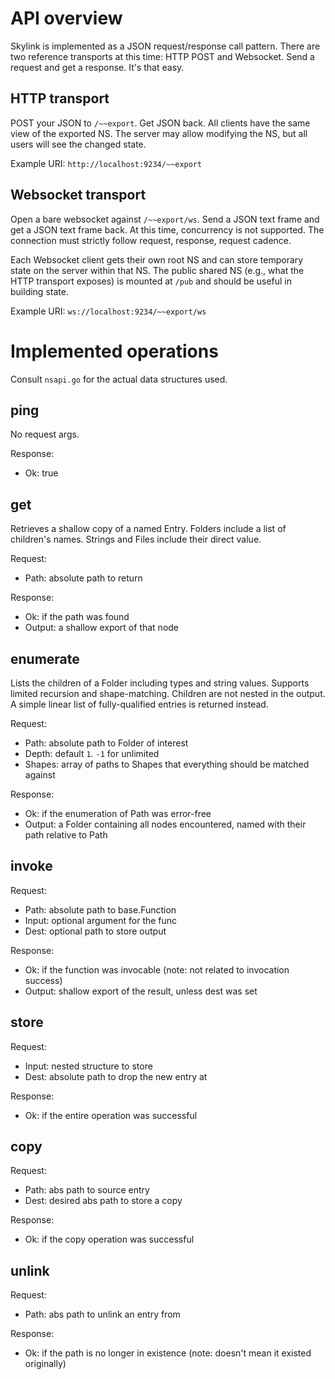 # API overview
Skylink is implemented as a JSON request/response call pattern.
There are two reference transports at this time: HTTP POST and Websocket.
Send a request and get a response. It's that easy.

## HTTP transport
POST your JSON to `/~~export`. Get JSON back.
All clients have the same view of the exported NS.
The server may allow modifying the NS,
but all users will see the changed state.

Example URI: `http://localhost:9234/~~export`

## Websocket transport
Open a bare websocket against `/~~export/ws`.
Send a JSON text frame and get a JSON text frame back.
At this time, concurrency is not supported.
The connection must strictly follow request, response, request cadence.

Each Websocket client gets their own root NS and can store temporary
state on the server within that NS.
The public shared NS (e.g., what the HTTP transport exposes)
is mounted at `/pub` and should be useful in building state.

Example URI: `ws://localhost:9234/~~export/ws`

# Implemented operations

Consult `nsapi.go` for the actual data structures used.

## ping
No request args.

Response:
- Ok: true

## get
Retrieves a shallow copy of a named Entry.
Folders include a list of children's names.
Strings and Files include their direct value.

Request:
- Path: absolute path to return

Response:
- Ok: if the path was found
- Output: a shallow export of that node

## enumerate
Lists the children of a Folder including types and string values.
Supports limited recursion and shape-matching.
Children are not nested in the output.
A simple linear list of fully-qualified entries is returned instead.

Request:
- Path: absolute path to Folder of interest
- Depth: default `1`. `-1` for unlimited
- Shapes: array of paths to Shapes that everything should be matched against

Response:
- Ok: if the enumeration of Path was error-free
- Output: a Folder containing all nodes encountered,
  named with their path relative to Path

## invoke
Request:
- Path: absolute path to base.Function
- Input: optional argument for the func
- Dest: optional path to store output

Response:
- Ok: if the function was invocable
  (note: not related to invocation success)
- Output: shallow export of the result, unless dest was set

## store
Request:
- Input: nested structure to store
- Dest: absolute path to drop the new entry at

Response:
- Ok: if the entire operation was successful

## copy
Request:
- Path: abs path to source entry
- Dest: desired abs path to store a copy

Response:
- Ok: if the copy operation was successful

## unlink
Request:
- Path: abs path to unlink an entry from

Response:
- Ok: if the path is no longer in existence
  (note: doesn't mean it existed originally)
